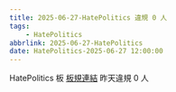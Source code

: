```yaml
---
title: 2025-06-27-HatePolitics 違規 0 人
tags:
    - HatePolitics
abbrlink: 2025-06-27-HatePolitics
date: HatePolitics-2025-06-27 12:00:00
---
```

HatePolitics 板 [板規連結](https://www.ptt.cc/bbs/HatePolitics/M.1617115262.A.D60.html)
昨天違規 0 人
